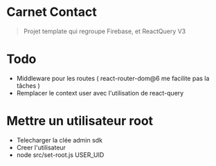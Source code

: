 # Carnet Contact

> Projet template qui regroupe Firebase, et ReactQuery V3

# Todo

- Middleware pour les routes ( react-router-dom@6 me facilite pas la tâches )
- Remplacer le context user avec l'utilisation de react-query

# Mettre un utilisateur root

- Telecharger la clée admin sdk
- Creer l'utilisateur
- node src/set-root.js USER_UID

